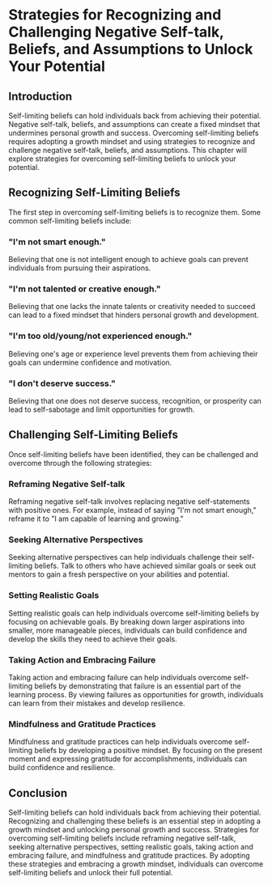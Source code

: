Strategies for Recognizing and Challenging Negative Self-talk, Beliefs, and Assumptions to Unlock Your Potential
=============================================================================================================================================================

Introduction
------------

Self-limiting beliefs can hold individuals back from achieving their potential. Negative self-talk, beliefs, and assumptions can create a fixed mindset that undermines personal growth and success. Overcoming self-limiting beliefs requires adopting a growth mindset and using strategies to recognize and challenge negative self-talk, beliefs, and assumptions. This chapter will explore strategies for overcoming self-limiting beliefs to unlock your potential.

Recognizing Self-Limiting Beliefs
---------------------------------

The first step in overcoming self-limiting beliefs is to recognize them. Some common self-limiting beliefs include:

### "I'm not smart enough."

Believing that one is not intelligent enough to achieve goals can prevent individuals from pursuing their aspirations.

### "I'm not talented or creative enough."

Believing that one lacks the innate talents or creativity needed to succeed can lead to a fixed mindset that hinders personal growth and development.

### "I'm too old/young/not experienced enough."

Believing one's age or experience level prevents them from achieving their goals can undermine confidence and motivation.

### "I don't deserve success."

Believing that one does not deserve success, recognition, or prosperity can lead to self-sabotage and limit opportunities for growth.

Challenging Self-Limiting Beliefs
---------------------------------

Once self-limiting beliefs have been identified, they can be challenged and overcome through the following strategies:

### Reframing Negative Self-talk

Reframing negative self-talk involves replacing negative self-statements with positive ones. For example, instead of saying "I'm not smart enough," reframe it to "I am capable of learning and growing."

### Seeking Alternative Perspectives

Seeking alternative perspectives can help individuals challenge their self-limiting beliefs. Talk to others who have achieved similar goals or seek out mentors to gain a fresh perspective on your abilities and potential.

### Setting Realistic Goals

Setting realistic goals can help individuals overcome self-limiting beliefs by focusing on achievable goals. By breaking down larger aspirations into smaller, more manageable pieces, individuals can build confidence and develop the skills they need to achieve their goals.

### Taking Action and Embracing Failure

Taking action and embracing failure can help individuals overcome self-limiting beliefs by demonstrating that failure is an essential part of the learning process. By viewing failures as opportunities for growth, individuals can learn from their mistakes and develop resilience.

### Mindfulness and Gratitude Practices

Mindfulness and gratitude practices can help individuals overcome self-limiting beliefs by developing a positive mindset. By focusing on the present moment and expressing gratitude for accomplishments, individuals can build confidence and resilience.

Conclusion
----------

Self-limiting beliefs can hold individuals back from achieving their potential. Recognizing and challenging these beliefs is an essential step in adopting a growth mindset and unlocking personal growth and success. Strategies for overcoming self-limiting beliefs include reframing negative self-talk, seeking alternative perspectives, setting realistic goals, taking action and embracing failure, and mindfulness and gratitude practices. By adopting these strategies and embracing a growth mindset, individuals can overcome self-limiting beliefs and unlock their full potential.
